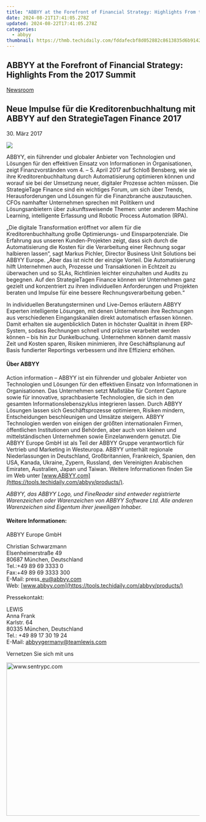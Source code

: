 ```yaml
---
title: "ABBYY at the Forefront of Financial Strategy: Highlights From the 2017 Summit"
date: 2024-08-21T17:41:05.278Z
updated: 2024-08-22T17:41:05.278Z
categories:
  - abbyy
thumbnail: https://thmb.techidaily.com/fddafecbf8d052882c8613835d6b91422875b8a8af17428f6e6ddf368419a301.jpg
---
```


## ABBYY at the Forefront of Financial Strategy: Highlights From the 2017 Summit

[Newsroom](https://tools.techidaily.com/abbyy/products/)

## Neue Impulse für die Kreditorenbuchhaltung mit ABBYY auf den StrategieTagen Finance 2017

30\. März 2017

![](https://content.abbyy.com/-/media/project/abbyy/abbyy/branchtemplates/shutterstock_1272462163_1296-x-729.jpg?h=729&iar=0&w=1296)

ABBYY, ein führender und globaler Anbieter von Technologien und Lösungen für den effektiven Einsatz von Informationen in Organisationen, zeigt Finanzvorständen vom 4\. – 5\. April 2017 auf Schloß Bensberg, wie sie ihre Kreditorenbuchhaltung durch Automatisierung optimieren können und worauf sie bei der Umsetzung neuer, digitaler Prozesse achten müssen. Die StrategieTage Finance sind ein wichtiges Forum, um sich über Trends, Herausforderungen und Lösungen für die Finanzbranche auszutauschen. CFOs namhafter Unternehmen sprechen mit Politikern und Lösungsanbietern über zukunftsweisende Themen: unter anderem Machine Learning, intelligente Erfassung und Robotic Process Automation (RPA).

„Die digitale Transformation eröffnet vor allem für die Kreditorenbuchhaltung große Optimierungs- und Einsparpotenziale. Die Erfahrung aus unseren Kunden-Projekten zeigt, dass sich durch die Automatisierung die Kosten für die Verarbeitung einer Rechnung sogar halbieren lassen“, sagt Markus Pichler, Director Business Unit Solutions bei ABBYY Europe. „Aber das ist nicht der einzige Vorteil. Die Automatisierung hilft Unternehmen auch, Prozesse und Transaktionen in Echtzeit zu überwachen und so SLAs, Richtlinien leichter einzuhalten und Audits zu begegnen. Auf den StrategieTagen Finance können wir Unternehmen ganz gezielt und konzentriert zu ihren individuellen Anforderungen und Projekten beraten und Impulse für eine bessere Rechnungsverarbeitung geben.“

In individuellen Beratungsterminen und Live-Demos erläutern ABBYY Experten intelligente Lösungen, mit denen Unternehmen ihre Rechnungen aus verschiedenen Eingangskanälen direkt automatisch erfassen können. Damit erhalten sie augenblicklich Daten in höchster Qualität in ihrem ERP-System, sodass Rechnungen schnell und präzise verarbeitet werden können – bis hin zur Dunkelbuchung. Unternehmen können damit massiv Zeit und Kosten sparen, Risiken minimieren, ihre Geschäftsplanung auf Basis fundierter Reportings verbessern und ihre Effizienz erhöhen.

#### Über ABBYY 

Action information – ABBYY ist ein führender und globaler Anbieter von Technologien und Lösungen für den effektiven Einsatz von Informationen in Organisationen. Das Unternehmen setzt Maßstäbe für Content Capture sowie für innovative, sprachbasierte Technologien, die sich in den gesamten Informationslebenszyklus integrieren lassen. Durch ABBYY Lösungen lassen sich Geschäftsprozesse optimieren, Risiken mindern, Entscheidungen beschleunigen und Umsätze steigern. ABBYY Technologien werden von einigen der größten internationalen Firmen, öffentlichen Institutionen und Behörden, aber auch von kleinen und mittelständischen Unternehmen sowie Einzelanwendern genutzt. Die ABBYY Europe GmbH ist als Teil der ABBYY Gruppe verantwortlich für Vertrieb und Marketing in Westeuropa. ABBYY unterhält regionale Niederlassungen in Deutschland, Großbritannien, Frankreich, Spanien, den USA, Kanada, Ukraine, Zypern, Russland, den Vereinigten Arabischen Emiraten, Australien, Japan und Taiwan. Weitere Informationen finden Sie im Web unter [www.ABBYY.com](https://tools.techidaily.com/abbyy/products/).

_ABBYY, das ABBYY Logo, und FineReader sind entweder registrierte Warenzeichen oder Warenzeichen von ABBYY Software Ltd. Alle anderen Warenzeichen sind Eigentum ihrer jeweiligen Inhaber._

#### Weitere Informationen:

ABBYY Europe GmbH

Christian Schwarzmann  
Elsenheimerstraße 49   
80687 München, Deutschland  
Tel.:+49 89 69 3333 0  
Fax:+49 89 69 3333 300  
E-Mail: press\_eu@abbyy.com  
Web: [www.abbyy.com](https://tools.techidaily.com/abbyy/products/)

  
Pressekontakt:

LEWIS  
Anna Frank  
Karlstr. 64  
80335 München, Deutschland  
Tel.: +49 89 17 30 19 24  
E-Mail: [abbyygermany@teamlewis.com](https://tools.techidaily.com/abbyy/products/)

  
Vernetzen Sie sich mit uns

<ins class="adsbygoogle"
     style="display:block"
     data-ad-format="autorelaxed"
     data-ad-client="ca-pub-7571918770474297"
     data-ad-slot="1223367746"></ins>



<ins class="adsbygoogle"
     style="display:block"
     data-ad-client="ca-pub-7571918770474297"
     data-ad-slot="8358498916"
     data-ad-format="auto"
     data-full-width-responsive="true"></ins>



<!-- affiliate ads begin -->
<a href="https://sentrypc.7eer.net/c/5597632/398453/3022" target="_top" id="398453"><img src="//a.impactradius-go.com/display-ad/3022-398453" border="0" alt="www.sentrypc.com" width="580" height="400"/></a><img height="0" width="0" src="https://sentrypc.7eer.net/i/5597632/398453/3022" style="position:absolute;visibility:hidden;" border="0" />
<!-- affiliate ads end -->